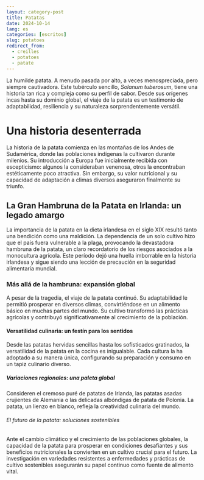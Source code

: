 ```yaml
---
layout: category-post
title: Patatas
date: 2024-10-14
lang: es
categories: [escritos]
slug: potatoes
redirect_from:
  - creilles
  - potatoes
  - patate
---
```


La humilde patata. A menudo pasada por alto, a veces menospreciada, pero siempre cautivadora. Este tubérculo sencillo, *Solanum tuberosum*, tiene una historia tan rica y compleja como su perfil de sabor. Desde sus orígenes incas hasta su dominio global, el viaje de la patata es un testimonio de adaptabilidad, resiliencia y su naturaleza sorprendentemente versátil.

# Una historia desenterrada

La historia de la patata comienza en las montañas de los Andes de Sudamérica, donde las poblaciones indígenas la cultivaron durante milenios. Su introducción a Europa fue inicialmente recibida con escepticismo: algunos la consideraban venenosa, otros la encontraban estéticamente poco atractiva. Sin embargo, su valor nutricional y su capacidad de adaptación a climas diversos aseguraron finalmente su triunfo.

## La Gran Hambruna de la Patata en Irlanda: un legado amargo

La importancia de la patata en la dieta irlandesa en el siglo XIX resultó tanto una bendición como una maldición. La dependencia de un solo cultivo hizo que el país fuera vulnerable a la plaga, provocando la devastadora hambruna de la patata, un claro recordatorio de los riesgos asociados a la monocultura agrícola. Este período dejó una huella imborrable en la historia irlandesa y sigue siendo una lección de precaución en la seguridad alimentaria mundial.

### Más allá de la hambruna: expansión global

A pesar de la tragedia, el viaje de la patata continuó. Su adaptabilidad le permitió prosperar en diversos climas, convirtiéndose en un alimento básico en muchas partes del mundo. Su cultivo transformó las prácticas agrícolas y contribuyó significativamente al crecimiento de la población.

#### Versatilidad culinaria: un festín para los sentidos

Desde las patatas hervidas sencillas hasta los sofisticados gratinados, la versatilidad de la patata en la cocina es inigualable. Cada cultura la ha adoptado a su manera única, configurando su preparación y consumo en un tapiz culinario diverso.

##### Variaciones regionales: una paleta global

Consideren el cremoso puré de patatas de Irlanda, las patatas asadas crujientes de Alemania o las delicadas albóndigas de patata de Polonia. La patata, un lienzo en blanco, refleja la creatividad culinaria del mundo.

###### El futuro de la patata: soluciones sostenibles

Ante el cambio climático y el crecimiento de las poblaciones globales, la capacidad de la patata para prosperar en condiciones desafiantes y sus beneficios nutricionales la convierten en un cultivo crucial para el futuro. La investigación en variedades resistentes a enfermedades y prácticas de cultivo sostenibles asegurarán su papel continuo como fuente de alimento vital.
